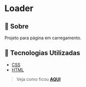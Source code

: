 # Loader

## 📝 Sobre

Projeto para página em carregamento.

## 🚀 Tecnologias Utilizadas

-   [CSS](https://developer.mozilla.org/en-US/docs/Web/CSS)
-   [HTML](https://developer.mozilla.org/en-US/docs/Web/HTML)

> Veja como ficou **[AQUI](https://raquelferreira1.github.io/Loader/)**

